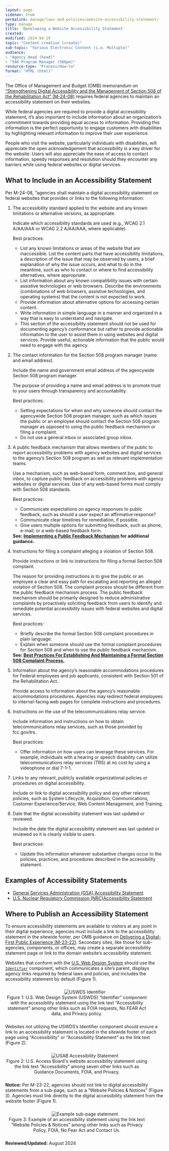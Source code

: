 ```yaml
---
layout: page
sidenav: true
permalink: manage/laws-and-policies/website-accessibility-statement/
type: manage
title: 'Developing a Website Accessibility Statement'
created: 
modified: 2024-04-19
topic: "Content creation (create)"
sub-topic: "Various Electronic Content (i.e. Multiple)"
audience:
- "Agency Head (head)"
- "508 Program Manager (508pm)"
resource-type: "Process/How-to"
format: "HTML (html)"
---
```


The Office of Management and Budget (OMB) memorandum on [“Strengthening Digital Accessibility and the Management of Section 508 of the Rehabilitation Act“ (M-24-08)][1] requires federal agencies to maintain an accessibility statement on their websites.

While federal agencies are required to provide a digital accessibility statement, it’s also important to include information about an organization’s commitment towards providing equal access to information.  Providing this information is the perfect opportunity to engage customers with disabilities by highlighting relevant information to improve their user experience.

People who visit the website, particularly individuals with disabilities, will appreciate the open acknowledgement that accessibility is a key driver for the website. Users will also appreciate the ease of access to contact information, speedy responses and resolution should they encounter any barriers while using federal websites or digital services.

## What to Include in an Accessibility Statement
Per M-24-08, “agencies shall maintain a digital accessibility statement on federal websites that provides or links to the following information:

<ol>
  <li class="margin-bottom-105">The accessibility standard applied to the website and any known limitations or alternative versions, as appropriate.
    <div class="border-base radius-lg border-1px padding-1 bg-primary-lighter" style="margin-top: 1.0em;">
      <p>Indicate which accessibility standards are used (e.g., WCAG 2.1 A/AA/AAA or WCAG 2.2 A/AA/AAA, where applicable).</p>
      <p>Best practices:<br> 
        <ul>
          <li class="margin-bottom-1">List any known limitations or areas of the website that are inaccessible. List the content parts that have accessibility limitations, a description of the issue that may be observed by users, a brief explanation of why the issue occurs, and what to do in the meantime, such as who to contact or where to find accessibility alternatives, where appropriate.</li>
          <li class="margin-bottom-1">List information about any known compatibility issues with certain assistive technologies or web browsers. Describe the environments (combinations of web browsers, assistive technologies, and operating systems) that the content is not expected to work.</li> 
          <li class="margin-bottom-1">Provide information about alternative options for accessing certain content.</li>
          <li class="margin-bottom-1">Write information in simple language in a manner and organized in a way that is easy to understand and navigate.</li>
          <li class="margin-bottom-1">This section of the accessibility statement should not be used for documenting agency’s conformance but rather to provide actionable information to the user to assist them in using websites and digital services. Provide useful, actionable information that the public would need to engage with the agency.</li>
        </ul>
      </p>
    </div>
  </li>

  <li class="margin-bottom-105">The contact information for the Section 508 program manager (name and email address).
    <div class="border-base radius-lg border-1px padding-1 bg-primary-lighter" style="margin-top: 1.0em;">
      <p>Include the name and government email address of the agencywide Section 508 program manager.</p>
      <p>The purpose of providing a name and email address is to promote trust to your users through transparency and accountability.</p>
      <p>Best practices:<br> 
        <ul>
          <li class="margin-bottom-1">Setting expectations for when and why someone should contact the agencywide Section 508 program manager, such as which issues the public or an employee should contact the Section 508 program manager as opposed to using the public feedback mechanism or filing a complaint.</li>
          <li class="margin-bottom-1">Do not use a general inbox or associated group inbox.</li>
        </ul>
      </p>
    </div>
  </li>

  <li class="margin-bottom-105">A public feedback mechanism that allows members of the public to report accessibility problems with agency websites and digital services to the agency’s Section 508 program as well as relevant implementation teams.
    <div class="border-base radius-lg border-1px padding-1 bg-primary-lighter" style="margin-top: 1.0em;">
      <p>Use a mechanism, such as web-based form, comment box, and general inbox, to capture public feedback on accessibility problems with agency websites or digital services.  Use of any web-based forms must comply with Section 508 standards.</p>
      <p>Best practices:<br> 
        <ul>
          <li class="margin-bottom-1">Communicate expectations on agency responses to public feedback, such as should a user expect an affirmative response?</li>
          <li class="margin-bottom-1">Communicate clear timelines for remediation, if possible.</li>
          <li class="margin-bottom-1">Give users multiple options for submitting feedback, such as phone, e-mail, or a web-based feedback form.</li>
        </ul>
      <strong>See: <a href="{{site.baseurl}}/manage/laws-and-policies/implementing-public-feedback-mechanism/">Implementing a Public Feedback Mechanism</a> for additional guidance.</strong>
      </p>
    </div>
  </li>

  <li class="margin-bottom-105">Instructions for filing a complaint alleging a violation of Section 508.
    <div class="border-base radius-lg border-1px padding-1 bg-primary-lighter" style="margin-top: 1.0em;">
      <p>Provide instructions or link to instructions for filing a formal Section 508 complaint.</p>
      <p>The reason for providing instructions is to give the public or an employee a clear and easy path for escalating and reporting an alleged violation of Section 508. The complaint process should be different from the public feedback mechanism process. The public feedback mechanism should be primarily designed to reduce administrative complaints by proactively soliciting feedback from users to identify and remediate potential accessibility issues with federal websites and digital services.</p>
      <p>Best practices:<br> 
        <ul>
          <li class="margin-bottom-1">Briefly describe the formal Section 508 complaint procedures in plain language.</li>
          <li class="margin-bottom-1">Explain when someone should use the formal complaint procedures for Section 508 and when to use the public feedback mechanism. </li>
        </ul>
        <strong>See: <a href="{{site.baseurl}}/manage/laws-and-policies/Section-508-complaints-best-practices/">Best Practices For Establishing And Maintaining a Formal Section 508 Complaint Process.</a></strong>
      </p>
    </div>
  </li>

  <li class="margin-bottom-105">Information about the agency’s reasonable accommodations procedures for Federal employees and job applicants, consistent with Section 501 of the Rehabilitation Act.
    <div class="border-base radius-lg border-1px padding-1 bg-primary-lighter" style="margin-top: 1.0em;">
      <p>Provide access to information about the agency’s reasonable accommodations procedures.  Agencies may redirect federal employees to internal-facing web pages for complete instructions and procedures.</p>
    </div>
  </li>

  <li class="margin-bottom-105">Instructions on the use of the telecommunications relay service.
    <div class="border-base radius-lg border-1px padding-1 bg-primary-lighter" style="margin-top: 1.0em;">
      <p>Include information and instructions on how to obtain telecommunications relay services, such as those provided by fcc.gov/trs.</p>
      <p>Best practices:<br> 
        <ul>
          <li class="margin-bottom-1">Offer information on how users can leverage these services. For example, individuals with a hearing or  speech disability can utilize telecommunications relay services (TRS) at no cost by using a videophone or dial 7-1-1.</li>
        </ul>
      </p>
    </div>
  </li>

  <li class="margin-bottom-105">Links to any relevant, publicly available organizational policies or procedures on digital accessibility.
    <div class="border-base radius-lg border-1px padding-1 bg-primary-lighter" style="margin-top: 1.0em;">
      <p>Include or link to digital accessibility policy and any other relevant policies, such as System Lifecycle, Acquisition, Communications, Customer Experience/Service, Web Content Management, and Training.</p>
    </div>
  </li>

  <li class="margin-bottom-105">Date that the digital accessibility statement was last updated or reviewed.
    <div class="border-base radius-lg border-1px padding-1 bg-primary-lighter" style="margin-top: 1.0em;">
      <p>Include the date the digital accessibility statement was last updated or reviewed so it is clearly visible to users.</p>
      <p>Best practices:<br> 
        <ul>
          <li class="margin-bottom-1">Update this information whenever substantive changes occur to the policies, practices, and procedures described in the accessibility statement.</li>
        </ul>
      </p>
    </div>
  </li>
</ol>

## Examples of Accessibility Statements

* <a href="https://www.gsa.gov/website-information/accessibility-statement" target="_blank" class="usa-link--external">General Services Administration (GSA) Accessibility Statement</a>
* <a href="https://www.nrc.gov/site-help/access.html" target="_blank" class="usa-link--external">U.S. Nuclear Regulatory Commission (NRC)Accessibility Statement</a>

## Where to Publish an Accessibility Statement

To ensure accessibility statements are available to visitors at any point in their digital experience, agencies must include a link to the accessibility statement in the sitewide footer, per OMB guidance on [Delivering a Digital-First Public Experience (M-23-22)](https://www.whitehouse.gov/omb/management/ofcio/delivering-a-digital-first-public-experience/). Secondary sites, like those for sub-agencies, components, or offices, may create a separate accessibility statement page or link to the domain website’s accessibility statement.

Websites that conform with the [U.S. Web Design System](https://designsystem.digital.gov) should use the [`Identifier`](https://designsystem.digital.gov/components/identifier/) component, which communicates a site’s parent, displays agency links required by federal laws and policies, and includes the accessibility statement by default (Figure 1).

<div class="tablet:grid-col" style="margin: auto; max-width: 100%; text-align: center; padding: 10px 0px">
  <div class="margin-top-1"><img src="{{site.baseurl}}/assets/images/policy-web-statement-uswds.png" alt="USWDS Identifier" aria-describedby="uswds-statement" class="border-2px border-base-light shadow-2 padding-1"></div>
  <div class="font-mono-3xs margin-x-auto auto" style="max-width: 90%; text-align: center;"><span id="uswds-statement">Figure 1: U.S. Web Design System (USWDS) “Identifier” component with the accessibility statement using the link text “Accessibility statement” among other links such as FOIA requests, No FEAR Act data, and Privacy policy.</span></div>
</div>

Websites not utilizing the USWDS’s Identifier component should ensure a link to an accessibility statement is located in the sitewide footer of each page using “Accessibility” or “Accessibility Statement” as the link text (Figure 2).

<div class="tablet:grid-col" style="margin: auto; max-width: 100%; text-align: center; padding: 10px 0px">
  <div class="margin-top-1"><img src="{{site.baseurl}}/assets/images/policy-web-statement-usab.png" alt="USAB Accessibility Statement" aria-describedby="usab-statement" class="border-2px border-base-light shadow-2 padding-1"></div>
  <div class="font-mono-3xs margin-x-auto auto" style="max-width: 90%; text-align: center;"><span id="usab-statement">Figure 2: U.S. Access Board's website accessibility statement using the link text “Accessibility” among seven other links such as Guidance Documents, FOIA, and Privacy.</span></div>
</div>

<strong>Notice:</strong> Per M-23-22, agencies should not link to digital accessibility statements from a sub-page, such as a “Website Policies & Notices” (Figure 3). Agencies must link directly to the digital accessibility statement from the website footer (Figure 1).

<div class="tablet:grid-col" style="margin: auto; max-width: 100%; text-align: center; padding: 10px 0px">
  <div class="margin-top-1"><img src="{{site.baseurl}}/assets/images/policy-web-statement-figure-3.png" alt="Example sub-page statement" aria-describedby="figure-3-statement" class="border-2px border-base-light shadow-2 padding-1"></div>
  <div class="font-mono-3xs margin-x-auto auto" style="max-width: 90%; text-align: center;"><span id="figure-3-statement">Figure 3: Example of an accessibility statement using the link text “Website Policies & Notices” among other links such as Privacy Policy, FOIA, No Fear Act and Contact Us.</span></div>
</div>

**Reviewed/Updated:** August 2024

[1]: https://www.whitehouse.gov/omb/management/ofcio/m-24-08-strengthening-digital-accessibility-and-the-management-of-section-508-of-the-rehabilitation-act/